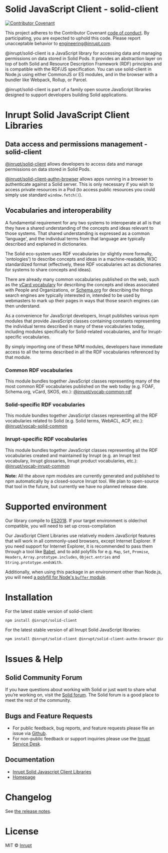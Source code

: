 # Solid JavaScript Client - solid-client

[![Contributor Covenant](https://img.shields.io/badge/Contributor%20Covenant-2.1-4baaaa.svg)](CODE-OF-CONDUCT.md)

This project adheres to the Contributor Covenant [code of conduct](CODE-OF-CONDUCT.md). By participating, you are expected to uphold this code. Please report unacceptable behavior to [engineering@inrupt.com](mailto:engineering@inrupt.com).

@inrupt/solid-client is a JavaScript library for accessing data and managing
permissions on data stored in Solid Pods. It provides an abstraction layer on
top of both Solid and Resource Description Framework (RDF) principles and is
compatible with the RDF/JS specification. You can use solid-client in Node.js
using either CommonJS or ES modules, and in the browser with a bundler like
Webpack, Rollup, or Parcel.

@inrupt/solid-client is part of a family open source JavaScript libraries
designed to support developers building Solid applications.

# Inrupt Solid JavaScript Client Libraries

## Data access and permissions management - solid-client

[@inrupt/solid-client](https://docs.inrupt.com/developer-tools/javascript/client-libraries/)
allows developers to access data and manage permissions on data stored in Solid
Pods.

[@inrupt/solid-client-authn-browser](https://www.npmjs.com/package/@inrupt/solid-client-authn-browser)
allows apps running in a browser to authenticate against a Solid server. This is
only necessary if you wish to access private resources in a Pod (to access
public resources you could simply use standard `window.fetch()`).

## Vocabularies and interoperability

A fundamental requirement for any two systems to interoperate at all is that
they have a shared understanding of the concepts and ideas relevant to those
systems. That shared understanding is expressed as a common 'language', and
the individual terms from that language are typically described and explained in
dictionaries.

The Solid eco-system uses RDF vocabularies (or slightly more formally,
'ontologies') to describe concepts and ideas in a machine-readable, W3C
standardized format (effectively, these RDF vocabularies act as dictionaries for
systems to share concepts and ideas).

There are already many common vocabularies published on the web, such as the
[vCard vocabulary](https://www.w3.org/TR/vcard-rdf/) for describing the concepts
and ideas associated with People and Organizations, or [Schema.org](https://schema.org/)
for describing the things search engines are typically interested in, intended
to be used by webmasters to mark up their pages in ways that those search
engines can then understand.

As a convenience for JavaScript developers, Inrupt publishes various npm modules
that provide JavaScript classes containing constants representing the individual
terms described in many of these vocabularies today, including modules
specifically for Solid-related vocabularies, and for Inrupt-specific
vocabularies.

By simply importing one of these NPM modules, developers have immediate access
to all the terms described in all the RDF vocabularies referenced by that
module.

### Common RDF vocabularies

This module bundles together JavaScript classes representing many of the most
common RDF vocabularies published on the web today (e.g. FOAF, Schema.org,
vCard, SKOS, etc.):
[@inrupt/vocab-common-rdf](https://www.npmjs.com/package/@inrupt/vocab-common-rdf)

### Solid-specific RDF vocabularies

This module bundles together JavaScript classes representing all the RDF
vocabularies related to Solid (e.g. Solid terms, WebACL, ACP, etc.):
[@inrupt/vocab-solid-common](https://www.npmjs.com/package/@inrupt/vocab-solid-common)

### Inrupt-specific RDF vocabularies

This module bundles together JavaScript classes representing all the RDF
vocabularies created and maintained by Inrupt (e.g. an Inrupt test vocabulary,
Inrupt glossaries, Inrupt product vocabularies, etc.):
[@inrupt/vocab-inrupt-common](https://www.npmjs.com/package/@inrupt/vocab-inrupt-common)

**Note:** All the above npm modules are currently generated and published
to npm automatically by a closed-source Inrupt tool. We plan to open-source that
tool in the future, but currently we have no planned release date.

# Supported environment

Our library compile to [ES2018](https://262.ecma-international.org/9.0/). If your
target environment is older/not compatible, you will need to set up cross-compilation

Our JavaScript Client Libraries use relatively modern JavaScript features that
will work in all commonly-used browsers, except Internet Explorer. If you need
support for Internet Explorer, it is recommended to pass them through a tool
like [Babel](https://babeljs.io), and to add polyfills for e.g. `Map`, `Set`,
`Promise`, `Headers`, `Array.prototype.includes`, `Object.entries` and
`String.prototype.endsWith`.

Additionally, when using this package in an environment other than Node.js, you
will need [a polyfill for Node's `buffer` module](https://www.npmjs.com/package/buffer).

# Installation

For the latest stable version of solid-client:

```bash
npm install @inrupt/solid-client
```

For the latest stable version of all Inrupt Solid JavaScript libraries:

```bash
npm install @inrupt/solid-client @inrupt/solid-client-authn-browser @inrupt/vocab-common-rdf
```

# Issues & Help

## Solid Community Forum

If you have questions about working with Solid or just want to share what you’re
working on, visit the [Solid forum](https://forum.solidproject.org/). The Solid
forum is a good place to meet the rest of the community.

## Bugs and Feature Requests

- For public feedback, bug reports, and feature requests please file an issue
  via [Github](https://github.com/inrupt/solid-client-js/issues/).
- For non-public feedback or support inquiries please use the
  [Inrupt Service Desk](https://inrupt.atlassian.net/servicedesk).

## Documentation

- [Inrupt Solid Javascript Client Libraries](https://docs.inrupt.com/developer-tools/javascript/client-libraries/)
- [Homepage](https://docs.inrupt.com/)

# Changelog

See [the release notes](https://github.com/inrupt/solid-client-js/blob/main/CHANGELOG.md).

# License

MIT © [Inrupt](https://inrupt.com)
